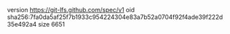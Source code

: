 version https://git-lfs.github.com/spec/v1
oid sha256:7fa0da5af25f7b1933c954224304e83a7b52a0704f92f4ade39f222d35e492a4
size 6651
